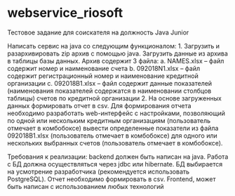 # webservice_riosoft
Тестовое задание для соискателя на должность Java Junior

Написать сервис на java со следующим функционалом:
    1. Загрузить и разархивировать zip архив с помощью java. Загрузить данные из архива в таблицы базы данных.
    Архив содержит 3 файла:
        a. NAMES.xlsx – файл содержит номер и наименование счета
        b. 092018N1.xlsx – файл содержит регистрационный номер и наименование кредитной организации
        c. 092018B1.xlsx – файл содержит данные показателей (наименования показателей содержатся в наименовании столбцов таблицы)
         счетов по кредитной организации
    2. На основе загруженных данных формировать отчет в csv.
    Для формирования отчета необходимо разработать web-интерфейс с настройками,
     позволяющий по одной или нескольким кредитным организациям (пользователь отмечает в комбобоксе)
      вывести определенные показатели из файла 092018B1.xlsx (пользователь отмечает в комбобоксе)
       для одного или нескольких выбранных счетов (пользователь отмечает в комбобоксе).

Требования к реализации: backend должен быть написан на java.
Работа с БД должна осуществляться через jdbc или hibernate.
БД выбирается на усмотрение разработчика (рекомендуется использовать PostgreSQL).
 Отчет необходимо формировать в csv. Frontend, может быть написан с использованием любых технологий
